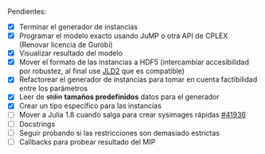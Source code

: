 Pendientes:
 - [x] Terminar el generador de instancias
 - [x] Programar el modelo exacto usando JuMP o otra API de CPLEX (Renovar licencia de Gurobi)
 - [x] Visualizar resultado del modelo
 - [x] Mover el formato de las instancias a HDF5 (intercambiar accesibilidad por robustez, al final use [JLD2](https://github.com/JuliaIO/JLD2.jl) que es compatible)
 - [x] Refactorear el generador de instancias para tomar en cuenta factibilidad entre los parámetros
 - [x] Leer de ~~stdin~~ **tamaños predefinidos** datos para el generador
 - [x] Crear un tipo específico para las instancias
 - [ ] Mover a Julia 1.8 cuando salga para crear sysimages rápidas [#41936](https://github.com/JuliaLang/julia/pull/41936)
 - [ ] Docstrings
 - [ ] Seguir probando si las restricciones son demasiado estrictas
 - [ ] Callbacks para probear resultado del MIP 
